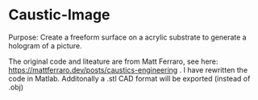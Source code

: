 # Caustic-Image

Purpose: Create a freeform surface on a acrylic substrate to generate a hologram of a picture.

The original code and liteature are from Matt Ferraro, see here: https://mattferraro.dev/posts/caustics-engineering .
I have rewritten the code in Matlab. Additonally a .stl CAD format will be exported (instead of .obj)
